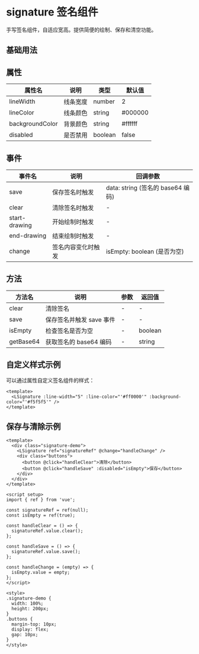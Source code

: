 # signature 签名组件

手写签名组件，自适应宽高。提供简便的绘制、保存和清空功能。

## 基础用法

<demo vue="ui/signature/basic.vue" />

## 属性

| 属性名          | 说明     | 类型    | 默认值  |
| --------------- | -------- | ------- | ------- |
| lineWidth       | 线条宽度 | number  | 2       |
| lineColor       | 线条颜色 | string  | #000000 |
| backgroundColor | 背景颜色 | string  | #ffffff |
| disabled        | 是否禁用 | boolean | false   |

## 事件

| 事件名        | 说明               | 回调参数                          |
| ------------- | ------------------ | --------------------------------- |
| save          | 保存签名时触发     | data: string (签名的 base64 编码) |
| clear         | 清除签名时触发     | -                                 |
| start-drawing | 开始绘制时触发     | -                                 |
| end-drawing   | 结束绘制时触发     | -                                 |
| change        | 签名内容变化时触发 | isEmpty: boolean (是否为空)       |

## 方法

| 方法名    | 说明                     | 参数 | 返回值  |
| --------- | ------------------------ | ---- | ------- |
| clear     | 清除签名                 | -    | -       |
| save      | 保存签名并触发 save 事件 | -    | -       |
| isEmpty   | 检查签名是否为空         | -    | boolean |
| getBase64 | 获取签名的 base64 编码   | -    | string  |

## 自定义样式示例

可以通过属性自定义签名组件的样式：

```vue
<template>
  <LSignature :line-width="5" :line-color="'#ff0000'" :background-color="'#f5f5f5'" />
</template>
```

## 保存与清除示例

```vue
<template>
  <div class="signature-demo">
    <LSignature ref="signatureRef" @change="handleChange" />
    <div class="buttons">
      <button @click="handleClear">清除</button>
      <button @click="handleSave" :disabled="isEmpty">保存</button>
    </div>
  </div>
</template>

<script setup>
import { ref } from 'vue';

const signatureRef = ref(null);
const isEmpty = ref(true);

const handleClear = () => {
  signatureRef.value.clear();
};

const handleSave = () => {
  signatureRef.value.save();
};

const handleChange = (empty) => {
  isEmpty.value = empty;
};
</script>

<style>
.signature-demo {
  width: 100%;
  height: 200px;
}
.buttons {
  margin-top: 10px;
  display: flex;
  gap: 10px;
}
</style>
```
